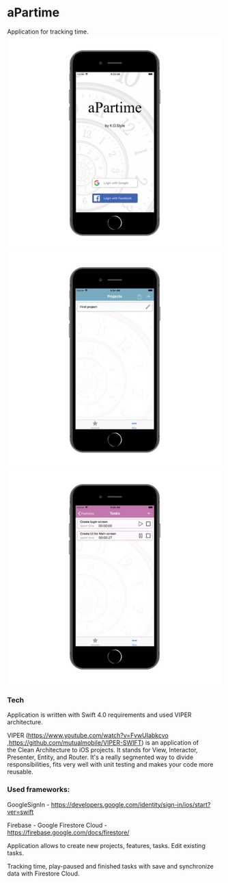 # aPartime

Application for tracking time.
![image_1](./aPartime/screenshots/1_portrait.png)
![image_2](./aPartime/screenshots/2_portrait.png)
![image_3](./aPartime/screenshots/3_portrait.png)

### Tech

Application is written with Swift 4.0 requirements and used VIPER architecture. 

VIPER (https://www.youtube.com/watch?v=FvwUIabkcvo ,https://github.com/mutualmobile/VIPER-SWIFT) is an application of the Clean Architecture to iOS projects. It stands for View, Interactor, Presenter, Entity, and Router. It's a really segmented way to divide responsibilities, fits very well with unit testing and makes your code more reusable.


### Used frameworks:

GoogleSignIn - https://developers.google.com/identity/sign-in/ios/start?ver=swift

Firebase - Google Firestore Cloud - https://firebase.google.com/docs/firestore/ 

Application allows to create new projects, features, tasks. Edit existing tasks. 

Tracking time, play-paused and finished tasks with save and synchronize data with Firestore Cloud. 
